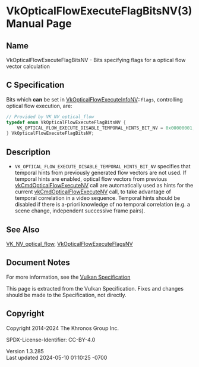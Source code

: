 # VkOpticalFlowExecuteFlagBitsNV(3) Manual Page

## Name

VkOpticalFlowExecuteFlagBitsNV - Bits specifying flags for a optical
flow vector calculation



## <a href="#_c_specification" class="anchor"></a>C Specification

Bits which **can** be set in
[VkOpticalFlowExecuteInfoNV](https://registry.khronos.org/vulkan/specs/1.3-extensions/man/html/VkOpticalFlowExecuteInfoNV.html)::`flags`,
controlling optical flow execution, are:

``` c
// Provided by VK_NV_optical_flow
typedef enum VkOpticalFlowExecuteFlagBitsNV {
    VK_OPTICAL_FLOW_EXECUTE_DISABLE_TEMPORAL_HINTS_BIT_NV = 0x00000001,
} VkOpticalFlowExecuteFlagBitsNV;
```

## <a href="#_description" class="anchor"></a>Description

- `VK_OPTICAL_FLOW_EXECUTE_DISABLE_TEMPORAL_HINTS_BIT_NV` specifies that
  temporal hints from previously generated flow vectors are not used. If
  temporal hints are enabled, optical flow vectors from previous
  [vkCmdOpticalFlowExecuteNV](https://registry.khronos.org/vulkan/specs/1.3-extensions/man/html/vkCmdOpticalFlowExecuteNV.html) call are
  automatically used as hints for the current
  [vkCmdOpticalFlowExecuteNV](https://registry.khronos.org/vulkan/specs/1.3-extensions/man/html/vkCmdOpticalFlowExecuteNV.html) call, to
  take advantage of temporal correlation in a video sequence. Temporal
  hints should be disabled if there is a-priori knowledge of no temporal
  correlation (e.g. a scene change, independent successive frame pairs).

## <a href="#_see_also" class="anchor"></a>See Also

[VK_NV_optical_flow](https://registry.khronos.org/vulkan/specs/1.3-extensions/man/html/VK_NV_optical_flow.html),
[VkOpticalFlowExecuteFlagsNV](https://registry.khronos.org/vulkan/specs/1.3-extensions/man/html/VkOpticalFlowExecuteFlagsNV.html)

## <a href="#_document_notes" class="anchor"></a>Document Notes

For more information, see the <a
href="https://registry.khronos.org/vulkan/specs/1.3-extensions/html/vkspec.html#VkOpticalFlowExecuteFlagBitsNV"
target="_blank" rel="noopener">Vulkan Specification</a>

This page is extracted from the Vulkan Specification. Fixes and changes
should be made to the Specification, not directly.

## <a href="#_copyright" class="anchor"></a>Copyright

Copyright 2014-2024 The Khronos Group Inc.

SPDX-License-Identifier: CC-BY-4.0

Version 1.3.285  
Last updated 2024-05-10 01:10:25 -0700
